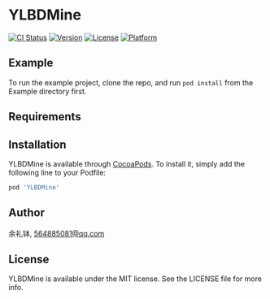 # YLBDMine

[![CI Status](https://img.shields.io/travis/余礼钵/YLBDMine.svg?style=flat)](https://travis-ci.org/余礼钵/YLBDMine)
[![Version](https://img.shields.io/cocoapods/v/YLBDMine.svg?style=flat)](https://cocoapods.org/pods/YLBDMine)
[![License](https://img.shields.io/cocoapods/l/YLBDMine.svg?style=flat)](https://cocoapods.org/pods/YLBDMine)
[![Platform](https://img.shields.io/cocoapods/p/YLBDMine.svg?style=flat)](https://cocoapods.org/pods/YLBDMine)

## Example

To run the example project, clone the repo, and run `pod install` from the Example directory first.

## Requirements

## Installation

YLBDMine is available through [CocoaPods](https://cocoapods.org). To install
it, simply add the following line to your Podfile:

```ruby
pod 'YLBDMine'
```

## Author

余礼钵, 564885081@qq.com

## License

YLBDMine is available under the MIT license. See the LICENSE file for more info.
